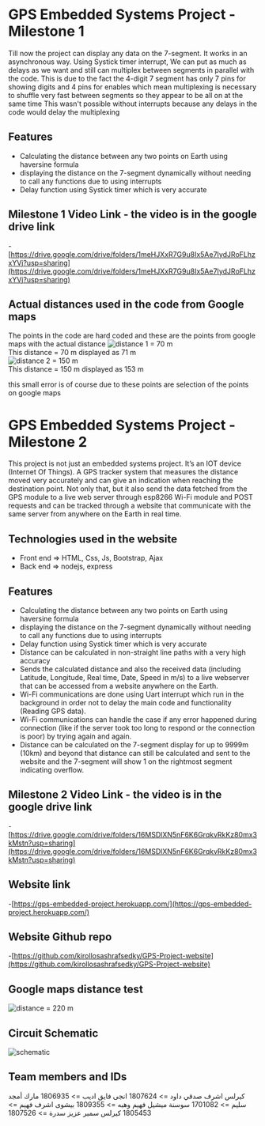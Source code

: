 # GPS Embedded Systems Project - Milestone 1

Till now the project can display any data on the 7-segment. It works in an asynchronous way.
Using Systick timer interrupt, We can put as much as delays as we want and still can multiplex between segments in parallel with the code. This is due to the fact the 4-digit 7 segment has only 7 pins for showing digits and 4 pins for enables which mean multiplexing is necessary to shuffle very fast between segments so they appear to be all on at the same time
This wasn't possible without interrupts because any delays in the code would delay the multiplexing

## Features

- Calculating the distance between any two points on Earth using haversine formula
- displaying the distance on the 7-segment dynamically without needing to call any functions due to using interrupts
- Delay function using Systick timer which is very accurate

## Milestone 1 Video Link - the video is in the google drive link

-[https://drive.google.com/drive/folders/1meHJXxR7G9u8Ix5Ae7IydJRoFLhzxYVj?usp=sharing](https://drive.google.com/drive/folders/1meHJXxR7G9u8Ix5Ae7IydJRoFLhzxYVj?usp=sharing)


## Actual distances used in the code from Google maps

The points in the code are hard coded and these are the points from google maps with the actual distance
![distance 1 = 70 m](https://drive.google.com/uc?export=view&id=1fX6pj1rbF3kSjeLXN-UF39tad5kuO_Ze) \
This distance = 70 m displayed as 71 m\
![distance 2 = 150 m](https://drive.google.com/uc?export=view&id=1SXyK8B0Fn1jJiQevjKttXPJ_zPpqPyif) \
This distance = 150 m displayed as 153 m

this small error is of course due to these points are selection of the points on google maps

# GPS Embedded Systems Project - Milestone 2

This project is not just an embedded systems project. It’s an IOT device (Internet Of Things). A GPS tracker system that measures the distance moved very accurately and can give an indication when reaching the destination point. Not only that, but it also send the data fetched from the GPS module to a live web server through esp8266 Wi-Fi module and POST requests and can be tracked through a website that communicate with the same server from anywhere on the Earth in real time.

## Technologies used in the website

- Front end  => HTML, Css, Js, Bootstrap, Ajax
- Back end   => nodejs, express

## Features
- Calculating the distance between any two points on Earth using haversine formula 
- displaying the distance on the 7-segment dynamically without needing to call any functions due to using interrupts
- Delay function using Systick timer which is very accurate 
- Distance can be calculated in non-straight line paths with a very high accuracy
- Sends the calculated distance and also the received data (including Latitude, Longitude, Real time, Date, Speed in m/s) to a live webserver that can be accessed from a website anywhere on the Earth. 
- Wi-Fi communications are done using Uart interrupt which run in the background in order not to delay the main code and functionality (Reading GPS data).
- Wi-Fi communications can handle the case if any error happened during connection (like if the server took too long to respond or the connection is poor) by trying again and again. 
- Distance can be calculated on the 7-segment display for up to 9999m (10km) and beyond that distance can still be calculated and sent to the website and the 7-segment will show 1 on the rightmost segment indicating overflow.  


## Milestone 2 Video Link - the video is in the google drive link

-[https://drive.google.com/drive/folders/16MSDlXN5nF6K6GrqkvRkKz80mx3kMstn?usp=sharing](https://drive.google.com/drive/folders/16MSDlXN5nF6K6GrqkvRkKz80mx3kMstn?usp=sharing)

## Website link

-[https://gps-embedded-project.herokuapp.com/](https://gps-embedded-project.herokuapp.com/)

## Website Github repo

-[https://github.com/kirollosashrafsedky/GPS-Project-website](https://github.com/kirollosashrafsedky/GPS-Project-website)

## Google maps distance test

![distance = 220 m](https://drive.google.com/uc?export=view&id=17CagpQ1zxV63AW_p7KCFMnB77a1L3Q7A)

## Circuit Schematic

![schematic](https://drive.google.com/uc?export=view&id=1lK2VsDdq5iyBMMCHbsX9TxOLgeESZa4i)


## Team members and IDs

كيرلس اشرف صدقي داود => 1807624
انجى فايق اديب => 1806935
مارك أمجد سليم => 1701082
سوسنة ميشيل فهيم وهبه => 1809355
بيشوى اشرف فهيم => 1805453
كيرلس سمير عزيز سدرة => 1807526
